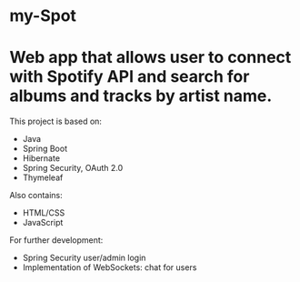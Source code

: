 # my-Spot
# Web app that allows user to connect with Spotify API and search for albums and tracks by artist name.

This project is based on:
* Java
* Spring Boot
* Hibernate
* Spring Security, OAuth 2.0
* Thymeleaf

Also contains:
* HTML/CSS
* JavaScript

For further development:
* Spring Security user/admin login
* Implementation of WebSockets: chat for users




